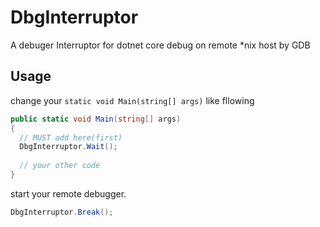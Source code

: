 # DbgInterruptor
A debuger Interruptor for dotnet core debug on remote *nix host by GDB 

## Usage

change your `static void Main(string[] args)` like fllowing

```csharp
public static void Main(string[] args)
{
  // MUST add here(first)
  DbgInterruptor.Wait();
    
  // your other code
}
```

start your remote debugger. 

```csharp
DbgInterruptor.Break();
```
